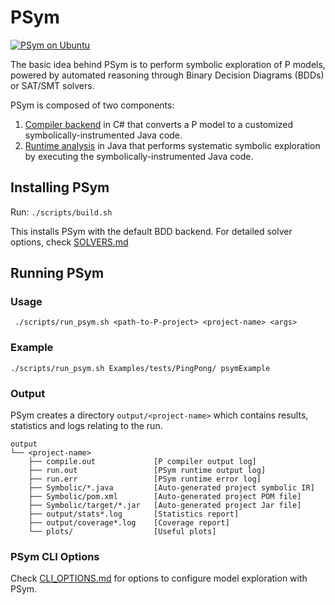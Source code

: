 # PSym

[![PSym on Ubuntu](https://github.com/p-org/P/actions/workflows/psym.yml/badge.svg)](https://github.com/p-org/P/actions/workflows/psym.yml)

The basic idea behind PSym is to perform symbolic exploration of P models, powered by automated reasoning through Binary Decision Diagrams (BDDs) or SAT/SMT solvers.

PSym is composed of two components: 
  1) [Compiler backend](../../PCompiler/CompilerCore/Backend/Symbolic) in C# that converts a P model to a customized symbolically-instrumented Java code.
  2) [Runtime analysis](../PSymRuntime) in Java that performs systematic symbolic exploration by executing the symbolically-instrumented Java code.

## Installing PSym
Run: `` ./scripts/build.sh ``

This installs PSym with the default BDD backend. For detailed solver options, check [SOLVERS.md](SOLVERS.md)

## Running PSym

### Usage

     ./scripts/run_psym.sh <path-to-P-project> <project-name> <args> 

### Example
    
    ./scripts/run_psym.sh Examples/tests/PingPong/ psymExample 

### Output
PSym creates a directory `` output/<project-name> `` which contains results, statistics and logs relating to the run.

    output
    └── <project-name>
        ├── compile.out             [P compiler output log]
        ├── run.out                 [PSym runtime output log]
        ├── run.err                 [PSym runtime error log]
        ├── Symbolic/*.java         [Auto-generated project symbolic IR]
        ├── Symbolic/pom.xml        [Auto-generated project POM file]
        ├── Symbolic/target/*.jar   [Auto-generated project Jar file]
        ├── output/stats*.log       [Statistics report]
        ├── output/coverage*.log    [Coverage report]
        └── plots/                  [Useful plots]

### PSym CLI Options
Check [CLI_OPTIONS.md](CLI_OPTIONS.md) for options to configure model exploration with PSym.


